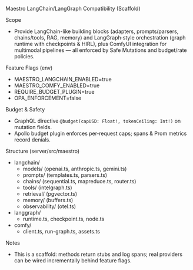 Maestro LangChain/LangGraph Compatibility (Scaffold)

Scope

- Provide LangChain-like building blocks (adapters, prompts/parsers, chains/tools, RAG, memory) and LangGraph‑style orchestration (graph runtime with checkpoints & HIRL), plus ComfyUI integration for multimodal pipelines — all enforced by Safe Mutations and budget/rate policies.

Feature Flags (env)

- MAESTRO_LANGCHAIN_ENABLED=true
- MAESTRO_COMFY_ENABLED=true
- REQUIRE_BUDGET_PLUGIN=true
- OPA_ENFORCEMENT=false

Budget & Safety

- GraphQL directive `@budget(capUSD: Float!, tokenCeiling: Int!)` on mutation fields.
- Apollo budget plugin enforces per‑request caps; spans & Prom metrics record denials.

Structure (server/src/maestro)

- langchain/
  - models/ (openai.ts, anthropic.ts, gemini.ts)
  - prompts/ (templates.ts, parsers.ts)
  - chains/ (sequential.ts, mapreduce.ts, router.ts)
  - tools/ (intelgraph.ts)
  - retrieval/ (pgvector.ts)
  - memory/ (buffers.ts)
  - observability/ (otel.ts)
- langgraph/
  - runtime.ts, checkpoint.ts, node.ts
- comfy/
  - client.ts, run-graph.ts, assets.ts

Notes

- This is a scaffold: methods return stubs and log spans; real providers can be wired incrementally behind feature flags.
